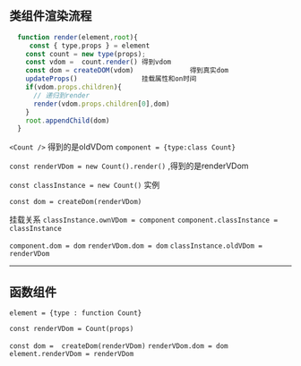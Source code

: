##  类组件渲染流程
```js
  function render(element,root){
     const { type,props } = element
    const count = new type(props);
    const vdom =  count.render() 得到vdom
    const dom = createDOM(vdom)              得到真实dom
    updateProps()                挂载属性和on时间
    if(vdom.props.children){
      // 递归到render
      render(vdom.props.children[0],dom)
    }
    root.appendChild(dom)
  }
  ```


`<Count />`  得到的是oldVDom  `component = {type:class Count}`


`const renderVDom = new Count().render()`  ,得到的是renderVDom

`const classInstance = new Count()`    实例

`const dom = createDom(renderVDom)`



挂载关系
`classInstance.ownVDom = component`
`component.classInstance = classInstance`



`component.dom = dom`
`renderVDom.dom = dom`
`classInstance.oldVDom = renderVDom`


-------------------------------

## 函数组件

`element = {type : function Count}`

`const renderVDom = Count(props)`

`const dom =  createDom(renderVDom)`
`renderVDom.dom = dom`
`element.renderVDom = renderVDom`